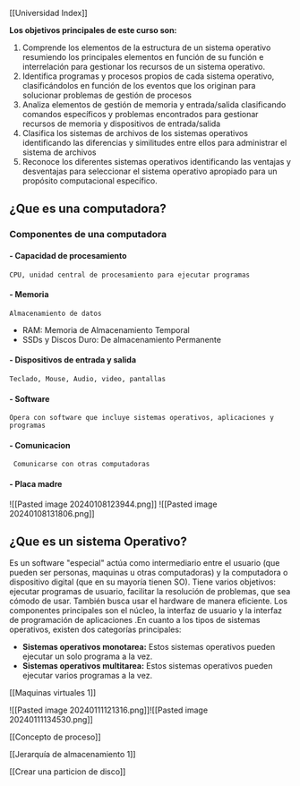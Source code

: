 [[Universidad Index]]

**Los objetivos principales de este curso son:**

1. Comprende los elementos de la estructura de un sistema operativo resumiendo los principales elementos en función de su función e interrelación para gestionar los recursos de un sistema operativo.
2. Identifica programas y procesos propios de cada sistema operativo, clasificándolos en función de los eventos que los originan para solucionar problemas de gestión de procesos
3. Analiza elementos de gestión de memoria y entrada/salida clasificando comandos específicos y problemas encontrados para gestionar recursos de memoria y dispositivos de entrada/salida
4. Clasifica los sistemas de archivos de los sistemas operativos identificando las diferencias y similitudes entre ellos para administrar el sistema de archivos
5. Reconoce los diferentes sistemas operativos identificando las ventajas y desventajas para seleccionar el sistema operativo apropiado para un propósito computacional específico.

## ¿Que es una computadora?

### Componentes de una computadora
#### -  Capacidad de procesamiento
	CPU, unidad central de procesamiento para ejecutar programas 
#### - Memoria
	Almacenamiento de datos
- RAM: Memoria de Almacenamiento Temporal
- SSDs y Discos Duro: De almacenamiento Permanente
#### - Dispositivos de entrada y salida
	Teclado, Mouse, Audio, video, pantallas
#### - Software
	Opera con software que incluye sistemas operativos, aplicaciones y programas 
#### - Comunicacion
	 Comunicarse con otras computadoras
#### - Placa madre

![[Pasted image 20240108123944.png]]
![[Pasted image 20240108131806.png]]

## ¿Que es un sistema Operativo?
Es un software "especial" actúa como intermediario entre el usuario (que pueden ser personas, maquinas u otras computadoras) y la computadora o dispositivo digital (que en su mayoría tienen SO). Tiene varios objetivos: ejecutar programas de usuario, facilitar la resolución de problemas, que sea cómodo de usar. También busca usar el hardware de manera eficiente. Los componentes principales son el núcleo, la interfaz de usuario y la interfaz de programación de aplicaciones
.En cuanto a los tipos de sistemas operativos, existen dos categorías principales:
- **Sistemas operativos monotarea:** Estos sistemas operativos pueden ejecutar un solo programa a la vez.
- **Sistemas operativos multitarea:** Estos sistemas operativos pueden ejecutar varios programas a la vez.

[[Maquinas virtuales 1]]




![[Pasted image 20240111121316.png]]![[Pasted image 20240111134530.png]]

[[Concepto de proceso]]

[[Jerarquía de almacenamiento 1]]

[[Crear una particion de disco]]

